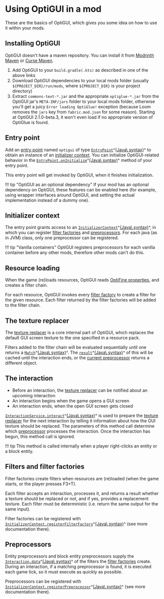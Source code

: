 # Using OptiGUI in a mod

These are the basics of OptiGUI, which gives you some idea on how to use it within your mods.

## Installing OptiGUI

OptiGUI doesn't have a maven repository. You can install it from [Modrinth Maven](https://docs.modrinth.com/docs/tutorials/maven/) or [Curse Maven](https://www.cursemaven.com/).

1. Add OptiGUI to your `build.gradle(.kts)` as described in one of the above links
2. Download OptiGUI dependencies to your local mods folder (usually `${PROJECT_DIR}/run/mods`, where `${PROJECT_DIR}` is your project directory)
3. Extract `commons-text-*.jar` and the appropriate `optiglue-*.jar` from the OptiGUI jar's `META-INF/jars` folder to your local mods folder, otherwise you'll get a juicy `Error loading OptiGlue!` exception (because Loom removes the `jars` key from `fabric.mod.json` for some reason). Starting at OptiGUI 2.1.0-beta.3, it won't even load if no appropriate version of OptiGlue is found.

## Entry point

Add an [entry point](https://fabricmc.net/wiki/documentation:entrypoint) named `optigui` of type [`EntryPoint`](../kdoc/latest/-opti-g-u-i/opekope2.optigui/-entry-point/index.html)^[(Java\ syntax)](../javadoc/latest/-opti-g-u-i/opekope2.optigui/-entry-point/index.html)^ to obtain an instance of an [initializer context](#initializer-context).
You can initialize OptiGUI-related behavior in the [`EntryPoint.onInitialize`](../kdoc/latest/-opti-g-u-i/opekope2.optigui/-entry-point/on-initialize.html)^[(Java\ syntax)](../javadoc/latest/-opti-g-u-i/opekope2.optigui/-entry-point/on-initialize.html)^ method of your entry point.

This entry point will get invoked by OptiGUI, when it finishes initialization.

!!! tip "OptiGUI as an optional dependency"
    If your mod has an optional dependency on OptiGUI, these features can be enabled here (for example, using wrapper interfaces around OptiGUI, and setting the actual implementation instead of a dummy one).

## Initializer context

The entry point grants access to an [`InitializerContext`](../kdoc/latest/-opti-g-u-i/opekope2.optigui/-initializer-context/index.html)^[(Java\ syntax)](../javadoc/latest/-opti-g-u-i/opekope2.optigui/-initializer-context/index.html)^, in which you can register [filter factories](#filters-and-filter-factories) and [preprocessors](#preprocessors). For each java (as in JVM) class, only one preprocessor can be registered.

!!! tip "Vanilla containers"
    OptiGUI registers preprocessors for each vanilla container before any other mods, therefore other mods can't do this.

## Resource loading

When the game (re)loads resources, OptiGUI reads [OptiFine properties](../format), and creates a filter chain.

For each resource, OptiGUI invokes every [filter factory](#filters-and-filter-factories) to create a filter for the given resource. Each filter returned by the filter factories will be added to the filter chain.

## The texture replacer

The [texture replacer](https://github.com/opekope2/OptiGUI-Next/blob/main/OptiGUI/src/main/kotlin/opekope2/optigui/internal/TextureReplacer.kt#L21) is a core internal part of OptiGUI, which replaces the default GUI screen texture to the one specified in a resource pack.

Filters added to the filter chain will be evaluated sequentially until one returns a [`Match`](../kdoc/latest/-opti-g-u-i/opekope2.filter/-filter-result/-match/index.html)^[(Java\ syntax)](../javadoc/latest/-opti-g-u-i/opekope2.filter/-filter-result/-match/index.html)^.
The [`result`](../kdoc/latest/-opti-g-u-i/opekope2.filter/-filter-result/-match/result.html)^[(Java\ syntax)](../javadoc/latest/-opti-g-u-i/opekope2.filter/-filter-result/-match/get-result.html)^ of this will be cached until the interaction ends, or the [current preprocessor](#preprocessors) returns a different object.

## The interaction

* Before an interaction, the [texture replacer](#the-texture-replacer) can be notified about an upcoming interaction
* An interaction begins when the game opens a GUI screen
* An interaction ends, when the open GUI screen gets closed

[`InteractionService.interact`](../kdoc/latest/-opti-g-u-i/opekope2.optigui.service/-interaction-service/interact.html)^[(Java\ syntax)](../javadoc/latest/-opti-g-u-i/opekope2.optigui.service/-interaction-service/interact.html)^ is used to prepare the [texture replacer](#the-texture-replacer) for the next interaction by telling it information about how the GUI texture should be replaced. The parameters of this method call determine which [preprocessor](#preprocessors) processes the interaction. Once the interaction has begun, this method call is ignored.

!!! tip
    This method is called internally when a player right-clicks an entity or a block entity.

## Filters and filter factories

Filter factories create filters when resources are (re)loaded (when the game starts, or the player presses F3+T).

Each filter accepts an interaction, processes it, and returns a result whether a texture should be replaced or not, and if yes, provides a replacement texture. Each filter must be deterministic (i.e. return the same output for the same input).

Filter factories can be registered with [`InitializerContext.registerFilterFactory`](../kdoc/latest/-opti-g-u-i/opekope2.optigui/-initializer-context/register-filter-factory.html)^[(Java\ syntax)](../javadoc/latest/-opti-g-u-i/opekope2.optigui/-initializer-context/register-filter-factory.html)^ (see more documentation there).

## Preprocessors

Entity preprocessors and block entity preprocessors supply the [`Interaction.data`](../kdoc/latest/-opti-g-u-i/opekope2.optigui.interaction/-interaction/data.html)^[(Java\ syntax)](../javadoc/latest/-opti-g-u-i/opekope2.optigui.interaction/-interaction/get-data.html)^ of the filters the [filter factories](#filters-and-filter-factories) create. During an interaction, if a matching preprocessor is found, it is executed each game tick, so it must execute as quickly as possible.

Preprocessors can be registered with [`InitializerContext.registerPreprocessor`](../kdoc/latest/-opti-g-u-i/opekope2.optigui/-initializer-context/register-preprocessor.html)^[(Java\ syntax)](../javadoc/latest/-opti-g-u-i/opekope2.optigui/-initializer-context/register-preprocessor.html)^ (see more documentation there).
